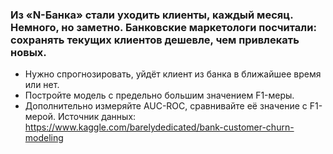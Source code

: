 ### Из «N-Банка» стали уходить клиенты, каждый месяц. Немного, но заметно. Банковские маркетологи посчитали: сохранять текущих клиентов дешевле, чем привлекать новых.

 * Нужно спрогнозировать, уйдёт клиент из банка в ближайшее время или нет.
 * Постройте модель с предельно большим значением F1-меры.
 * Дополнительно измеряйте AUC-ROC, сравнивайте её значение с F1-мерой.
Источник данных: https://www.kaggle.com/barelydedicated/bank-customer-churn-modeling
